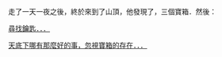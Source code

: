 走了一天一夜之後，終於來到了山頂，他發現了，三個寶箱．然後：

[尋找鑰匙．．．](MountainTop/keys.md)

[天底下哪有那麼好的事，忽視寶箱的存在．．．](MountainTop/ignore.md)
